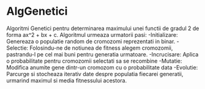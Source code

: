 # AlgGenetici
Algoritmi Genetici pentru determinarea maximului unei functii de gradul 2 de forma ax^2 + bx + c.
Algoritmul urmeaza urmatorii pasi:
 -Initializare: Genereaza o populatie random de cromozomi reprezentati in binar.
 -Selectie: Folosindu-ne de notiunea de fitness alegem cromozomii, pastrandu-l pe cel mai buni pentru generatia urmatoare.
 -Incrucisare: Aplica o probabilitate pentru cromozomii selectati sa se recombine
 -Mutatie: Modifica anumite gene dintr-un cromozom cu o probabilitate data
 -Evolutie: Parcurge si stocheaza iterativ date despre populatia fiecarei generatii, urmarind maximul si media fitnessului acestora.
	
